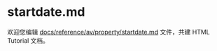 startdate.md
===

欢迎您编辑 <a target="__blank" href="https://github.com/jaywcjlove/html-tutorial/blob/main/docs/reference/av/property/startdate.md">docs/reference/av/property/startdate.md</a> 文件，共建 HTML Tutorial 文档。